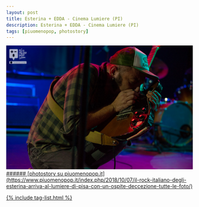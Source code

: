 ```yaml
---
layout: post
title: Esterina + EDDA - Cinema Lumiere (PI)
description: Esterina + EDDA - Cinema Lumiere (PI)
tags: [piuomenopop, photostory]
---
```


<a href="https://www.piuomenopop.it/index.php/2018/10/07/il-rock-italiano-degli-esterina-arriva-al-lumiere-di-pisa-con-un-ospite-deccezione-tutte-le-foto/">
<img alt="esterina-landing" src="/assets/media/images/posts/esterina-lumiere.jpg" class="posts-main-img">
###### [photostory su piuomenopop.it](https://www.piuomenopop.it/index.php/2018/10/07/il-rock-italiano-degli-esterina-arriva-al-lumiere-di-pisa-con-un-ospite-deccezione-tutte-le-foto/)

{% include tag-list.html %}
